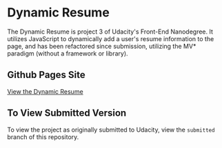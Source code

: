 # Dynamic Resume

The Dynamic Resume is project 3 of Udacity's Front-End Nanodegree. It utilizes JavaScript to dynamically add a user's resume information to the page, and has been refactored since submission, utilizing the MV* paradigm (without a framework or library).

## Github Pages Site
<a target="_blank" href="http://zachnagatani.github.io/frontend-nanodegree-resume/">View the Dynamic Resume</a>

## To View Submitted Version
To view the project as originally submitted to Udacity, view the `submitted` branch of this repository.